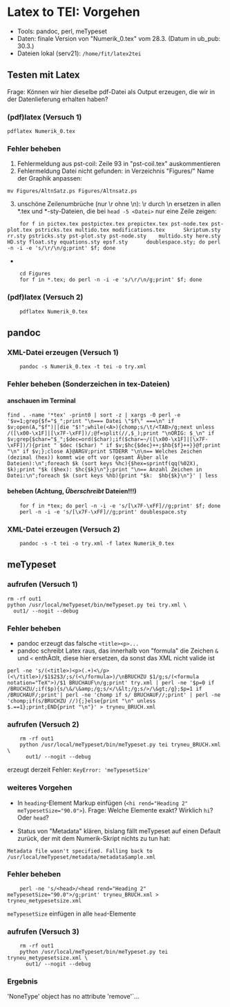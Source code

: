 Latex to TEI: Vorgehen
======================

* Tools: pandoc, perl, meTypeset
* Daten: finale Version von "Numerik\_0.tex" vom 28.3. (Datum in
  ub_pub: 30.3.)
* Dateien lokal (serv21): `/home/fit/latex2tei`

Testen mit Latex
----------------

Frage: Können wir hier dieselbe pdf-Datei als Output erzeugen, die wir
in der Datenlieferung erhalten haben?

### (pdf)latex (Versuch 1)

    pdflatex Numerik_0.tex 

### Fehler beheben

1. Fehlermeldung aus pst-coil: Zeile 93 in "pst-coil.tex" auskommentieren
2. Fehlermeldung Datei nicht gefunden: in Verzeichnis "Figures/" Name
  der Graphik anpassen:

  `mv Figures/AltnSatz.ps Figures/Altnsatz.ps`

3. unschöne Zeilenumbrüche (nur \r ohne \n): \r durch \n ersetzen in
  allen *.tex und *-sty-Dateien, die bei `head -5 <Datei>` nur eine
  Zeile zeigen:
  
```
    for f in pictex.tex postpictex.tex prepictex.tex pst-node.tex pst-plot.tex pstricks.tex multido.tex modifications.tex      Skriptum.sty rr.sty pstricks.sty pst-plot.sty pst-node.sty    multido.sty here.sty HD.sty float.sty equations.sty epsf.sty      doublespace.sty; do perl -n -i -e 's/\r/\n/g;print' $f; done
```
* 
```
    cd Figures
    for f in *.tex; do perl -n -i -e 's/\r/\n/g;print' $f; done
```

### (pdf)latex (Versuch 2)
```
    pdflatex Numerik_0.tex 
```

pandoc
------

### XML-Datei erzeugen (Versuch 1)
```
    pandoc -s Numerik_0.tex -t tei -o try.xml 
```
### Fehler beheben (Sonderzeichen in tex-Dateien)

#### anschauen im Terminal
```
find . -name '*tex' -print0 | sort -z | xargs -0 perl -e '$v=1;grep{$f="$_";print "\n=== Datei \"$f\" ===\n" if $v;open(A,"$f")||die "$!";while(<A>){chomp;s/\t/<TAB>/g;next unless /([\x00-\x1F]|[\x7F-\xFF])/;@f=split(//,$_);print "\nORIG: $_\n" if $v;grep{$char="$_";$dec=ord($char);if($char=~/([\x00-\x1F]|[\x7F-\xFF])/){print " $dec ($char) " if $v;$hc{$dec}++;$hb{$f}++}}@f;print "\n" if $v;};close A}@ARGV;print STDERR "\n\n== Welches Zeichen (dezimal (hex)) kommt wie oft vor (gesamt Ã¼ber alle Dateien):\n";foreach $k (sort keys %hc){$hex=sprintf(qq(%02X), $k);print "$k ($hex): $hc{$k}\n"};print "\n== Anzahl Zeichen in Datei:\n";foreach $k (sort keys %hb){print "$k:  $hb{$k}\n"}' | less
```

#### beheben (Achtung, *Überschreibt* Dateien!!!)
```
    for f in *tex; do perl -n -i -e 's/[\x7F-\xFF]//g;print' $f; done
    perl -n -i -e 's/[\x7F-\xFF]//g;print' doublespace.sty 
```
### XML-Datei erzeugen (Versuch 2)
```
    pandoc -s -t tei -o try.xml -f latex Numerik_0.tex
```

meTypeset
---------

### aufrufen (Versuch 1)

    rm -rf out1
    python /usr/local/meTypeset/bin/meTypeset.py tei try.xml \
      out1/ --nogit --debug

### Fehler beheben

* pandoc erzeugt das falsche `<title><p>...`
* pandoc schreibt Latex raus, das innerhalb von "formula" die Zeichen
  `&` und `<` enthÃ¤lt, diese hier ersetzen, da sonst das XML nicht
  valide ist

```
perl -ne 's/(<title>)<p>(.+)<\/p>(<\/title>)/$1$2$3/;s/(<\/formula>)/\nBRUCHZU $1/g;s/(<formula notation="TeX">)/$1 BRUCHAUF\n/g;print' try.xml | perl -ne '$p=0 if /BRUCHZU/;if($p){s/\&/\&amp;/g;s/</\&lt;/g;s/>/\&gt;/g};$p=1 if /BRUCHAUF/;print'| perl -ne 'chomp if s/ BRUCHAUF//;print' | perl -ne 'chomp;if(s/BRUCHZU //){;}else{print "\n" unless $.==1};print;END{print "\n"}' > tryneu_BRUCH.xml
```

### aufrufen (Versuch 2)
```
    rm -rf out1
    python /usr/local/meTypeset/bin/meTypeset.py tei tryneu_BRUCH.xml \
      out1/ --nogit --debug
```
erzeugt derzeit Fehler: `KeyError: 'meTypesetSize'`

### weiteres Vorgehen

* In `heading`-Element Markup einfügen (`<hi rend="Heading 2"
meTypesetSize="90.0">`). Frage: Welche Elemente exakt? Wirklich
`hi`? Oder `head`?

* Status von "Metadata" klären, bislang fällt meTypeset auf einen Default zurück, der mit dem Numerik-Skript nichts zu tun hat:

`Metadata file wasn't specified. Falling back to
/usr/local/meTypeset/metadata/metadataSample.xml`

### Fehler beheben
```
    perl -ne 's/<head>/<head rend="Heading 2" meTypesetSize="90.0">/g;print' tryneu_BRUCH.xml > tryneu_metypesetsize.xml
```
`meTypesetSize` einfügen in alle `head`-Elemente

### aufrufen (Versuch 3)
```
    rm -rf out1
    python /usr/local/meTypeset/bin/meTypeset.py tei tryneu_metypesetsize.xml \
      out1/ --nogit --debug
```
### Ergebnis

'NoneType' object has no attribute 'remove'`...


